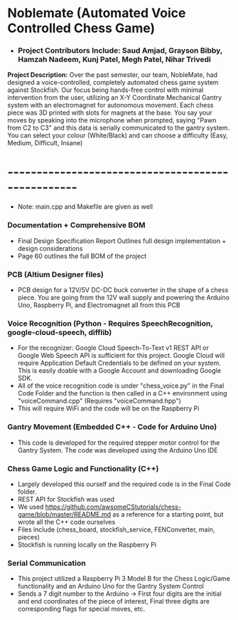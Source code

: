# Noblemate (Automated Voice Controlled Chess Game)
- ### Project Contributors Include: Saud Amjad, Grayson Bibby, Hamzah Nadeem, Kunj Patel, Megh Patel, Nihar Trivedi

**Project Description:** Over the past semester, our team, NobleMate, had designed a voice-controlled, completely automated chess game system against Stockfish.  Our focus being hands-free control with minimal intervention from the user, utilizing an X-Y Coordinate Mechanical Gantry system with an electromagnet for autonomous movement. Each chess piece was 3D printed with slots for magnets at the base. You say your moves by speaking into the microphone when prompted, saying "Pawn from C2 to C3" and this data is serially communicated to the gantry system. You can select your colour (White/Black) and can choose a difficulty (Easy, Medium, Difficult, Insane)
# --------------------------------------------------
- Note: main.cpp and Makefile are given as well
### Documentation + Comprehensive BOM

- Final Design Specification Report Outlines full design implementation + design considerations 
- Page 60 outlines the full BOM of the project

### PCB (Altium Designer files)
- PCB design for a 12V/5V DC-DC buck converter in the shape of a chess piece. You are going from the 12V wall supply and powering the Arduino Uno, Raspberry Pi, and Electromagnet all from this PCB

### Voice Recognition (Python - Requires SpeechRecognition, google-cloud-speech, difflib)

- For the recognizer: Google Cloud Speech-To-Text v1 REST API or Google Web Speech API is sufficient for this project. Google Cloud will require Application Default Credentials to be defined on your system. This is easily doable with a Google Account and downloading Google SDK. 
- All of the voice recognition code is under "chess_voice.py" in the Final Code Folder and the function is then called in a C++ environment using "voiceCommand.cpp" (Requires "voiceCommand.hpp")
- This will require WiFi and the code will be on the Raspberry Pi

### Gantry Movement (Embedded C++ - Code for Arduino Uno)

- This code is developed for the required stepper motor control for the Gantry System. The code was developed using the Arduino Uno IDE

### Chess Game Logic and Functionality (C++)

- Largely developed this ourself and the required code is in the Final Code folder. 
- REST API for Stockfish was used 
- We used https://github.com/awsomeCStutorials/chess-game/blob/master/README.md as a reference for a starting point, but wrote all the C++ code ourselves
- Files include (chess_board, stockfish_service, FENConverter, main, pieces)
- Stockfish is running locally on the Raspberry Pi

### Serial Communication 

- This project utilized a Raspberry Pi 3 Model B for the Chess Logic/Game functionality and an Arduino Uno for the Gantry System Control
- Sends a 7 digit number to the Arduino -> First four digits are the initial and end coordinates of the piece of interest, Final three digits are corresponding flags for special moves, etc. 
